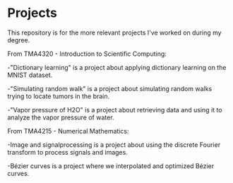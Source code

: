 # Projects

This repository is for the more relevant projects I've worked on during my degree.

From TMA4320 - Introduction to Scientific Computing:

-"Dictionary learning" is a project about applying dictionary learning on the MNIST dataset.

-"Simulating random walk" is a project about simulating random walks trying to locate tumors in the brain.

-"Vapor pressure of H2O" is a project about retrieving data and using it to analyze the vapor pressure of water.

From TMA4215 - Numerical Mathematics:

-Image and signalprocessing is a project about using the discrete Fourier transform to process signals and images.

-Bézier curves is a project where we interpolated and optimized Bézier curves.
